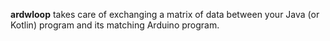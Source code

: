 **ardwloop** takes care of exchanging a matrix of data between your Java (or Kotlin) program and its matching Arduino program.


